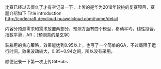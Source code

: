 比赛已经过去很久了才有空记录一下，上传的是华为2018年软挑的复赛项目，赛题介绍如下
Title introduction
http://codecraft.devcloud.huaweicloud.com/home/detail

内容分预测需求和需求放置两部分，预测方面有四个模型，移动平均，线性拟合，指数平滑，AR；（预测真的是玄学）

装箱用的贪心策略，效果能达到0.95以上，也写了一个简单的GA，不过局限于运行时间，效果波动较大，0.85~0.94之间，所以没有采用。


顺便记录一下第一次上传GitHub~
